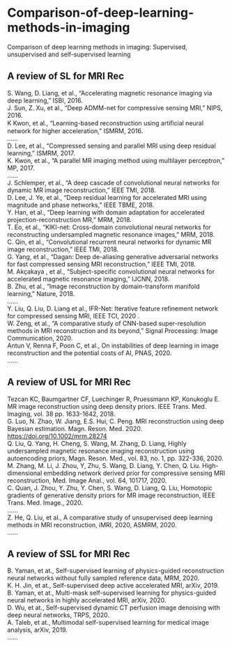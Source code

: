 # Comparison-of-deep-learning-methods-in-imaging
Comparison of deep learning methods in imaging: Supervised, unsupervised and self-supervised learning

## A review of SL for MRI Rec
S. Wang, D. Liang, et al., “Accelerating magnetic resonance imaging via deep learning,” ISBI, 2016.      
J. Sun, Z. Xu, et al., “Deep ADMM-net for compressive sensing MRI,” NIPS, 2016.     
K Kwon, et al., “Learning-based reconstruction using artiﬁcial neural network for higher acceleration,” ISMRM, 2016.    
......    
D. Lee, et al., “Compressed sensing and parallel MRI using deep residual learning,” ISMRM, 2017.     
K. Kwon, et al., “A parallel MR imaging method using multilayer perceptron,” MP, 2017.    
......    
J. Schlemper, et al., “A deep cascade of convolutional neural networks for dynamic MR image reconstruction,” IEEE TMI, 2018.  
D. Lee, J. Ye, et al., “Deep residual learning for accelerated MRI using magnitude and phase networks,” IEEE TBME, 2018.  
Y. Han, et al., “Deep learning with domain adaptation for accelerated projection-reconstruction MR,” MRM, 2018.  
T. Eo, et al., “KIKI-net: Cross-domain convolutional neural networks for reconstructing undersampled magnetic resonance images,” MRM, 2018.  
C. Qin, et al., “Convolutional recurrent neural networks for dynamic MR image reconstruction,” IEEE TMI, 2018.  
G. Yang, et al., “Dagan: Deep de-aliasing generative adversarial networks for fast compressed sensing MRI reconstruction,” IEEE TMI, 2018.  
M. Akçakaya , et al., “Subject-specific convolutional neural networks for accelerated magnetic resonance imaging,” IJCNN, 2018.  
B. Zhu, et al., “Image reconstruction by domain-transform manifold learning,” Nature, 2018.  
......   
Y. Liu, Q. Liu, D. Liang et al., IFR-Net: Iterative feature refinement network for compressed sensing MRI, IEEE TCI, 2020 .    
W. Zeng, et al., “A comparative study of CNN-based super-resolution methods in MRI reconstruction and its beyond,” Signal Processing: Image Communication, 2020.  
Antun V, Renna F, Poon C, et al., On instabilities of deep learning in image reconstruction and the potential costs of AI, PNAS, 2020.     
......   

## A review of USL for MRI Rec
Tezcan KC, Baumgartner CF, Luechinger R, Pruessmann KP, Konukoglu E. MR image reconstruction using deep density priors. IEEE Trans. Med. Imaging, vol. 38 pp. 1633-1642, 2018.   
G. Luo, N. Zhao, W. Jiang, E.S. Hui, C. Peng. MRI reconstruction using deep Bayesian estimation. Magn. Reson. Med. 2020. https://doi.org/10.1002/mrm.28274        
Q. Liu, Q. Yang, H. Cheng, S. Wang, M. Zhang, D. Liang, Highly undersampled magnetic resonance imaging reconstruction using autoencoding priors, Magn. Reson. Med., vol. 83, no. 1, pp. 322-336, 2020.           
M. Zhang, M. Li, J. Zhou, Y, Zhu, S. Wang, D. Liang, Y. Chen, Q. Liu. High-dimensional embedding network derived prior for compressive sensing MRI reconstruction, Med. Image Anal., vol. 64, 101717, 2020.       
C. Quan, J. Zhou, Y. Zhu, Y. Chen, S. Wang, D. Liang, Q. Liu, Homotopic gradients of generative density priors for MR image reconstruction, IEEE Trans. Med. Image., 2020.    
......   
Z. He, Q. Liu, et al., A comparative study of unsupervised deep learning methods in MRI reconstruction, iMRI, 2020, ASMRM, 2020.    
......      

## A review of SSL for MRI Rec
B. Yaman, et at., Self-supervised learning of physics-guided reconstruction neural networks without fully sampled reference data, MRM, 2020.     
K. H. Jin, et at., Self-supervised deep active accelerated MRI, arXiv, 2019.      
B. Yaman, et at., Multi-mask self-supervised learning for physics-guided neural networks in highly accelerated MRI, arXiv, 2020.    
D. Wu, et at., Self-supervised dynamic CT perfusion image denoising with deep neural networks, TRPS, 2020.     
A. Taleb, et at., Multimodal self-supervised learning for medical image analysis, arXiv, 2019.      
......      








